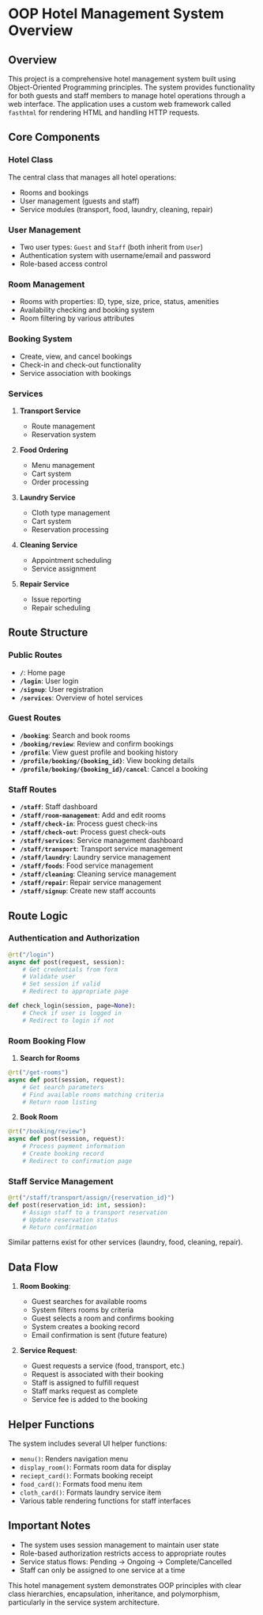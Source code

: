 # OOP Hotel Management System Overview

## Overview

This project is a comprehensive hotel management system built using Object-Oriented Programming principles. The system provides functionality for both guests and staff members to manage hotel operations through a web interface. The application uses a custom web framework called `fasthtml` for rendering HTML and handling HTTP requests.

## Core Components

### Hotel Class

The central class that manages all hotel operations:
- Rooms and bookings
- User management (guests and staff)
- Service modules (transport, food, laundry, cleaning, repair)

### User Management

- Two user types: `Guest` and `Staff` (both inherit from `User`)
- Authentication system with username/email and password
- Role-based access control

### Room Management

- Rooms with properties: ID, type, size, price, status, amenities
- Availability checking and booking system
- Room filtering by various attributes

### Booking System

- Create, view, and cancel bookings
- Check-in and check-out functionality
- Service association with bookings

### Services

1. **Transport Service**
   - Route management
   - Reservation system

2. **Food Ordering**
   - Menu management
   - Cart system
   - Order processing

3. **Laundry Service**
   - Cloth type management
   - Cart system
   - Reservation processing

4. **Cleaning Service**
   - Appointment scheduling
   - Service assignment

5. **Repair Service**
   - Issue reporting
   - Repair scheduling

## Route Structure

### Public Routes

- **`/`**: Home page
- **`/login`**: User login
- **`/signup`**: User registration
- **`/services`**: Overview of hotel services

### Guest Routes

- **`/booking`**: Search and book rooms
- **`/booking/review`**: Review and confirm bookings
- **`/profile`**: View guest profile and booking history
- **`/profile/booking/{booking_id}`**: View booking details
- **`/profile/booking/{booking_id}/cancel`**: Cancel a booking

### Staff Routes

- **`/staff`**: Staff dashboard
- **`/staff/room-management`**: Add and edit rooms
- **`/staff/check-in`**: Process guest check-ins
- **`/staff/check-out`**: Process guest check-outs
- **`/staff/services`**: Service management dashboard
- **`/staff/transport`**: Transport service management
- **`/staff/laundry`**: Laundry service management
- **`/staff/foods`**: Food service management
- **`/staff/cleaning`**: Cleaning service management
- **`/staff/repair`**: Repair service management
- **`/staff/signup`**: Create new staff accounts

## Route Logic

### Authentication and Authorization

```python
@rt("/login")
async def post(request, session):
    # Get credentials from form
    # Validate user
    # Set session if valid
    # Redirect to appropriate page
```

```python
def check_login(session, page=None):
    # Check if user is logged in
    # Redirect to login if not
```

### Room Booking Flow

1. **Search for Rooms**
```python
@rt("/get-rooms")
async def post(session, request):
    # Get search parameters
    # Find available rooms matching criteria
    # Return room listing
```

2. **Book Room**
```python
@rt("/booking/review")
async def post(session, request):
    # Process payment information
    # Create booking record
    # Redirect to confirmation page
```

### Staff Service Management

```python
@rt("/staff/transport/assign/{reservation_id}")
def post(reservation_id: int, session):
    # Assign staff to a transport reservation
    # Update reservation status
    # Return confirmation
```

Similar patterns exist for other services (laundry, food, cleaning, repair).

## Data Flow

1. **Room Booking**:
   - Guest searches for available rooms
   - System filters rooms by criteria
   - Guest selects a room and confirms booking
   - System creates a booking record
   - Email confirmation is sent (future feature)

2. **Service Request**:
   - Guest requests a service (food, transport, etc.)
   - Request is associated with their booking
   - Staff is assigned to fulfill request
   - Staff marks request as complete
   - Service fee is added to the booking

## Helper Functions

The system includes several UI helper functions:
- `menu()`: Renders navigation menu
- `display_room()`: Formats room data for display
- `reciept_card()`: Formats booking receipt
- `food_card()`: Formats food menu item
- `cloth_card()`: Formats laundry service item
- Various table rendering functions for staff interfaces

## Important Notes

- The system uses session management to maintain user state
- Role-based authorization restricts access to appropriate routes
- Service status flows: Pending → Ongoing → Complete/Cancelled
- Staff can only be assigned to one service at a time

This hotel management system demonstrates OOP principles with clear class hierarchies, encapsulation, inheritance, and polymorphism, particularly in the service system architecture.